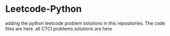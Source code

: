 # Leetcode-Python
adding the python leetcode problem solutions in this repositories. 
The code files are here. 
all CTCI problems solutions are here  

























































































































































































































































































































































































































































































































































































































































































































































































































































































































































































































































































































































































































































































































































